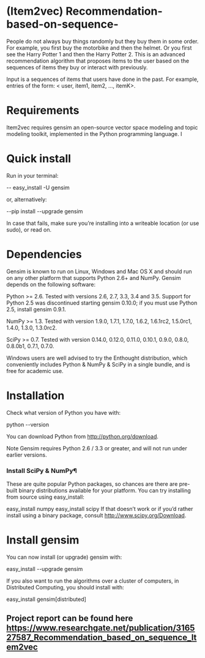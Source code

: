 # (Item2vec) Recommendation-based-on-sequence-
People do not always buy things randomly but they buy them in some order. For example, you first buy the motorbike and then the helmet. Or you first see the Harry Potter 1 and then the Harry Potter 2. 
This is an advanced recommendation algorithm that proposes items to the user based on the sequences  of items they buy or interact with previously. 

Input is a sequences of items that users have done in the past. For example, entries of the form: < user, item1, item2, …, itemK>. 

# Requirements 

Item2vec requires gensim an open-source vector space modeling and topic modeling toolkit, implemented in the Python
programming language. I

# Quick install

Run in your terminal:

-- easy_install -U gensim

or, alternatively:

--pip install --upgrade gensim

In case that fails, make sure you’re installing into a writeable location (or use sudo), or read on.

# Dependencies

Gensim is known to run on Linux, Windows and Mac OS X and should run on any other platform that supports Python 2.6+ and NumPy. Gensim depends on the following software:

Python >= 2.6. Tested with versions 2.6, 2.7, 3.3, 3.4 and 3.5. Support for Python 2.5 was discontinued starting gensim 0.10.0; if you must use Python 2.5, install gensim 0.9.1.

NumPy >= 1.3. Tested with version 1.9.0, 1.7.1, 1.7.0, 1.6.2, 1.6.1rc2, 1.5.0rc1, 1.4.0, 1.3.0, 1.3.0rc2.

SciPy >= 0.7. Tested with version 0.14.0, 0.12.0, 0.11.0, 0.10.1, 0.9.0, 0.8.0, 0.8.0b1, 0.7.1, 0.7.0.

Windows users are well advised to try the Enthought distribution, which conveniently includes Python & NumPy & SciPy in a single bundle, and is free for academic use.

# Installation

Check what version of Python you have with:

python --version

You can download Python from http://python.org/download.

Note
Gensim requires Python 2.6 / 3.3 or greater, and will not run under earlier versions.

### Install SciPy & NumPy¶
These are quite popular Python packages, so chances are there are pre-built binary distributions available for your platform. You can try installing from source using easy_install:

easy_install numpy
easy_install scipy
If that doesn’t work or if you’d rather install using a binary package, consult http://www.scipy.org/Download.

# Install gensim

You can now install (or upgrade) gensim with:

easy_install --upgrade gensim


If you also want to run the algorithms over a cluster of computers, in Distributed Computing, you should install with:

easy_install gensim[distributed]



## Project report can be found here https://www.researchgate.net/publication/316527587_Recommendation_based_on_sequence_Item2vec

